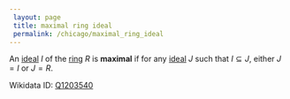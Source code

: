 ```yaml
---
 layout: page
 title: maximal ring ideal
 permalink: /chicago/maximal_ring_ideal
---
```


An [ideal](https://mathgloss.github.io/MathGloss/ring_ideal) $I$ of the [ring](https://mathgloss.github.io/MathGloss/ring) $R$ is **maximal** if for any [ideal](https://mathgloss.github.io/MathGloss/###########ideal) $J$ such that $I\subseteq J$, either $J=I$ or $J=R$. 

Wikidata ID: [Q1203540](https://www.wikidata.org/wiki/Q1203540)